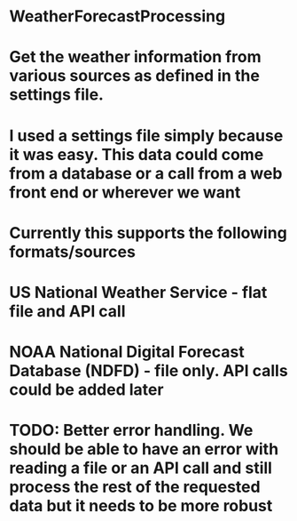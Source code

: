 # WeatherForecastProcessing
# Get the weather information from various sources as defined in the settings file.
# I used a settings file simply because it was easy.  This data could come from a database or a call from a web front end or wherever we want
# Currently this supports the following formats/sources
# US National Weather Service - flat file and API call
# NOAA National Digital Forecast Database (NDFD) - file only.  API calls could be added later

# TODO: Better error handling.  We should be able to have an error with reading a file or an API call and still process the rest of the requested data but it needs to be more robust
